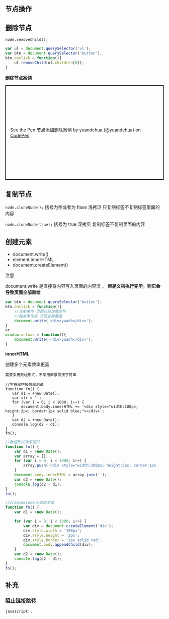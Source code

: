 ## 节点操作

## 删除节点

`node.removeChild();`

```js
var ul = document.querySelector('ul');
var btn = document.querySelector('button');
btn.onclick = function(){
    ul.removeChild(ul.children[0]);
}
```

**删除节点案例**

<p class="codepen" data-height="300" data-default-tab="html,result" data-slug-hash="abwaodQ" data-editable="true" data-user="yuandehua" style="height: 300px; box-sizing: border-box; display: flex; align-items: center; justify-content: center; border: 2px solid; margin: 1em 0; padding: 1em;">
  <span>See the Pen <a href="https://codepen.io/yuandehua/pen/abwaodQ">
  节点添加删除案例</a> by yuandehua (<a href="https://codepen.io/yuandehua">@yuandehua</a>)
  on <a href="https://codepen.io">CodePen</a>.</span>
</p>
<script async src="https://cpwebassets.codepen.io/assets/embed/ei.js"></script>

## 复制节点

`node.cloneNode();` 括号为空或者为 flase 浅拷贝 	只复制标签不复制标签里面的内容

`node.cloneNode(true);`	括号为 true  深拷贝 	复制标签不复制里面的内容

## 创建元素

- document.write()
- element.innerHTML
- document.createElement()

注意 

document.write 是直接将内容写入页面的内容流 ， **但是文档执行完毕，则它会导致页面全部重绘**

```js
var btn = document.querySelector('button');
btn.onclick = function(){
    //注册事件 页面已经加载完毕 
    //触发事件后 页面会被覆盖
	document.write('<div>yuadh</div>');
}
or
window.onload = function(){
    document.write('<div>yuadh</div>');
}
```

**innerHTML**

创建多个元素效率更高 

`需要采用数组形式，不采用直接拼接字符串`

```JS
//字符串拼接效率测试
function fn() {
   var d1 = +new Date();
   var str = '';
   for (var i = 0; i < 1000; i++) {
       document.body.innerHTML += '<div style="width:100px; 				height:2px; border:1px solid blue;"></div>';
   }
   var d2 = +new Date();
   console.log(d2 - d1);
}
fn();
```

```js
//数组形式效率测试
function fn() {
    var d1 = +new Date();
    var array = [];
    for (var i = 0; i < 1000; i++) {
        array.push('<div style="width:100px; height:2px; border:1px 		solid blue;"></div>');
    }
    document.body.innerHTML = array.join('');
    var d2 = +new Date();
    console.log(d2 - d1);
}
fn();
```

```js
//createElement效率测试
function fn() {
    var d1 = +new Date();

    for (var i = 0; i < 1000; i++) {
        var div = document.createElement('div');
        div.style.width = '100px';
        div.style.height = '2px';
        div.style.border = '1px solid red';
        document.body.appendChild(div);
    }
    var d2 = +new Date();
    console.log(d2 - d1);
}
fn();
```













## 补充

### 阻止链接跳转

`javascript:;`















































